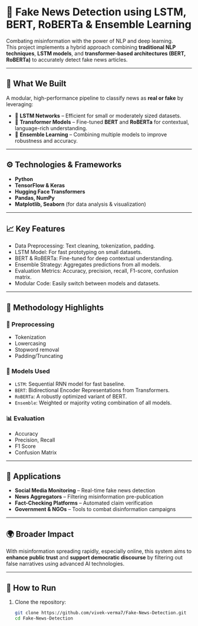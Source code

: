 # 📰 Fake News Detection using LSTM, BERT, RoBERTa & Ensemble Learning

Combating misinformation with the power of NLP and deep learning.  
This project implements a hybrid approach combining **traditional NLP techniques**, **LSTM models**, and **transformer-based architectures (BERT, RoBERTa)** to accurately detect fake news articles.

---

## 🚀 What We Built

A modular, high-performance pipeline to classify news as **real or fake** by leveraging:

- 🔁 **LSTM Networks** – Efficient for small or moderately sized datasets.
- 🤖 **Transformer Models** – Fine-tuned **BERT** and **RoBERTa** for contextual, language-rich understanding.
- 🧠 **Ensemble Learning** – Combining multiple models to improve robustness and accuracy.

---

## ⚙️ Technologies & Frameworks

- **Python**
- **TensorFlow & Keras**
- **Hugging Face Transformers**
- **Pandas, NumPy**
- **Matplotlib, Seaborn** (for data analysis & visualization)

---

## 📈 Key Features

-  Data Preprocessing: Text cleaning, tokenization, padding.
-  LSTM Model: For fast prototyping on small datasets.
-  BERT & RoBERTa: Fine-tuned for deep contextual understanding.
-  Ensemble Strategy: Aggregates predictions from all models.
-  Evaluation Metrics: Accuracy, precision, recall, F1-score, confusion matrix.
-  Modular Code: Easily switch between models and datasets.

---

## 🧪 Methodology Highlights

### 🔡 Preprocessing
- Tokenization
- Lowercasing
- Stopword removal
- Padding/Truncating

### 🧬 Models Used
- `LSTM`: Sequential RNN model for fast baseline.
- `BERT`: Bidirectional Encoder Representations from Transformers.
- `RoBERTa`: A robustly optimized variant of BERT.
- `Ensemble`: Weighted or majority voting combination of all models.

### 📊 Evaluation
- Accuracy
- Precision, Recall
- F1 Score
- Confusion Matrix

---

## 🧠 Applications

-  **Social Media Monitoring** – Real-time fake news detection
-  **News Aggregators** – Filtering misinformation pre-publication
-  **Fact-Checking Platforms** – Automated claim verification
-  **Government & NGOs** – Tools to combat disinformation campaigns

---

## 🌍 Broader Impact

With misinformation spreading rapidly, especially online, this system aims to **enhance public trust** and **support democratic discourse** by filtering out false narratives using advanced AI technologies.

---

## 🧾 How to Run

1. Clone the repository:
   ```bash
   git clone https://github.com/vivek-verma7/Fake-News-Detection.git
   cd Fake-News-Detection
